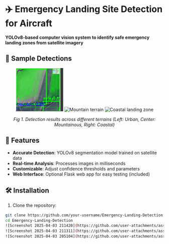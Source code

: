 # ✈️ Emergency Landing Site Detection for Aircraft
**YOLOv8-based computer vision system to identify safe emergency landing zones from satellite imagery**

## 📸 Sample Detections

<div align="center">
  <img src="Screenshot 2025-04-03 211420.png" width="30%" alt="Urban area detection">
  <img src="assets/result2.jpg" width="30%" alt="Mountain terrain">
  <img src="assets/result3.jpg" width="30%" alt="Coastal landing zone">
</div>

*<p align="center">Fig 1. Detection results across different terrains (Left: Urban, Center: Mountainous, Right: Coastal)</p>*
## 📌 Features
- **Accurate Detection**: YOLOv8 segmentation model trained on satellite data
- **Real-time Analysis**: Processes images in milliseconds
- **Customizable**: Adjust confidence thresholds and parameters
- **Web Interface**: Optional Flask web app for easy testing (included)

## 🛠️ Installation
1. Clone the repository:
```bash
git clone https://github.com/your-username/Emergency-Landing-Detection.git
cd Emergency-Landing-Detection
![Screenshot 2025-04-03 211420](https://github.com/user-attachments/assets/1460c2c3-4eed-45a8-a2c5-921b0695e433)
![Screenshot 2025-04-03 211311](https://github.com/user-attachments/assets/cef01806-d164-41dd-b040-cc631a9835c7)
![Screenshot 2025-04-03 205104](https://github.com/user-attachments/assets/11954bba-c22c-46fe-b4d3-e0d6a6dd9142)
